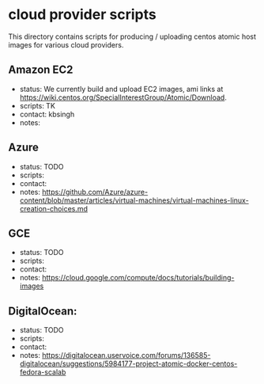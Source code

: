# cloud provider scripts

This directory contains scripts for producing / uploading centos atomic host images for various cloud providers.

## Amazon EC2

* status: We currently build and upload EC2 images, ami links at https://wiki.centos.org/SpecialInterestGroup/Atomic/Download.
* scripts: TK
* contact: kbsingh
* notes:

## Azure

* status: TODO
* scripts:
* contact:
* notes: https://github.com/Azure/azure-content/blob/master/articles/virtual-machines/virtual-machines-linux-creation-choices.md

## GCE

* status: TODO
* scripts:
* contact:
* notes: https://cloud.google.com/compute/docs/tutorials/building-images

## DigitalOcean:

* status: TODO
* scripts:
* contact:
* notes: https://digitalocean.uservoice.com/forums/136585-digitalocean/suggestions/5984177-project-atomic-docker-centos-fedora-scalab 
